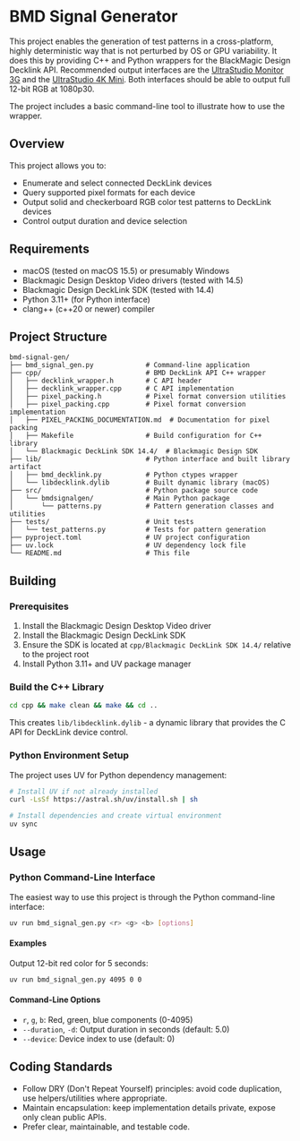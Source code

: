 # BMD Signal Generator

This project enables the generation of test patterns in a cross-platform,
highly deterministic way that is not perturbed by OS or GPU variability. It does
this by providing C++ and Python wrappers for the BlackMagic Design Decklink
API. Recommended output interfaces are the [UltraStudio Monitor 3G](https://www.blackmagicdesign.com/products/ultrastudio/techspecs/W-DLUS-13) and the
[UltraStudio 4K Mini](https://www.blackmagicdesign.com/products/ultrastudio/techspecs/W-DLUS-11). Both interfaces should be able to output full 12-bit RGB at 1080p30.

The project includes a basic command-line tool to illustrate how to use the
wrapper.

## Overview

This project allows you to:
- Enumerate and select connected DeckLink devices
- Query supported pixel formats for each device
- Output solid and checkerboard RGB color test patterns to DeckLink devices
- Control output duration and device selection

## Requirements

- macOS (tested on macOS 15.5) or presumably Windows
- Blackmagic Design Desktop Video drivers (tested with 14.5)
- Blackmagic Design DeckLink SDK (tested with 14.4)
- Python 3.11+ (for Python interface)
- clang++ (c++20 or newer) compiler

## Project Structure

```
bmd-signal-gen/
├── bmd_signal_gen.py             # Command-line application
├── cpp/                          # BMD DeckLink API C++ wrapper
│   ├── decklink_wrapper.h        # C API header
│   ├── decklink_wrapper.cpp      # C API implementation
│   ├── pixel_packing.h           # Pixel format conversion utilities
│   ├── pixel_packing.cpp         # Pixel format conversion implementation
│   ├── PIXEL_PACKING_DOCUMENTATION.md  # Documentation for pixel packing
│   ├── Makefile                  # Build configuration for C++ library
│   └── Blackmagic DeckLink SDK 14.4/  # Blackmagic Design SDK
├── lib/                          # Python interface and built library artifact
│   ├── bmd_decklink.py           # Python ctypes wrapper
│   └── libdecklink.dylib         # Built dynamic library (macOS)
├── src/                          # Python package source code
│   └── bmdsignalgen/             # Main Python package
│       └── patterns.py           # Pattern generation classes and utilities
├── tests/                        # Unit tests
│   └── test_patterns.py          # Tests for pattern generation
├── pyproject.toml                # UV project configuration
├── uv.lock                       # UV dependency lock file
└── README.md                     # This file
```

## Building

### Prerequisites

1. Install the Blackmagic Design Desktop Video driver
2. Install the Blackmagic Design DeckLink SDK
3. Ensure the SDK is located at `cpp/Blackmagic DeckLink SDK 14.4/` relative to the project root
4. Install Python 3.11+ and UV package manager

### Build the C++ Library

```bash
cd cpp && make clean && make && cd ..
```

This creates `lib/libdecklink.dylib` - a dynamic library that provides the C API for DeckLink device control.

### Python Environment Setup

The project uses UV for Python dependency management:

```bash
# Install UV if not already installed
curl -LsSf https://astral.sh/uv/install.sh | sh

# Install dependencies and create virtual environment
uv sync
```

## Usage

### Python Command-Line Interface

The easiest way to use this project is through the Python command-line interface:

```bash
uv run bmd_signal_gen.py <r> <g> <b> [options]
```

#### Examples

Output 12-bit red color for 5 seconds:
```bash
uv run bmd_signal_gen.py 4095 0 0
```

#### Command-Line Options

- `r`, `g`, `b`: Red, green, blue components (0-4095)
- `--duration`, `-d`: Output duration in seconds (default: 5.0)
- `--device`: Device index to use (default: 0)

## Coding Standards

- Follow DRY (Don't Repeat Yourself) principles: avoid code duplication, use
helpers/utilities where appropriate.
- Maintain encapsulation: keep implementation details private, expose only clean
public APIs.
- Prefer clear, maintainable, and testable code.